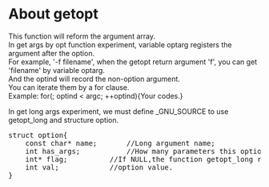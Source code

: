 # About getopt
This function will reform the argument array.</br>
In get args by opt function experiment, variable optarg registers the argument after the option.</br>
For example, '-f filename', when the getopt return argument 'f', you can get 'filename' by variable optarg.</br>
And the optind will record the non-option argument.</br>
You can iterate them by a for clause.</br>
Example: for(; optind < argc; ++optind){Your codes.}

<p>
In get long args experiment, we must define _GNU_SOURCE to use getopt_long and structure option.</br>
<pre class="brush: c; gutter: true">
struct option{
	const char* name;		//Long argument name;
	int has_args;			//How many parameters this option has.0 indicates no parameter, 1 indicates must pass a parameter, 2 indicates a optional paramete.
	int* flag;			//If NULL,the function getopt_long returns value of val to the function calls it; else return the value to the variable and 0 return to the function calls it.
	int val;			//option value.
}
</pre>
</p>
